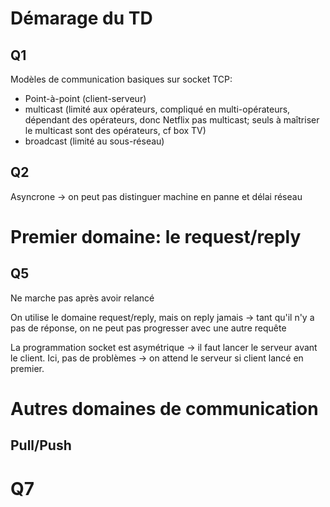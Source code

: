 # Démarage du TD

## Q1 
Modèles de communication basiques sur socket TCP:
- Point-à-point (client-serveur) 
- multicast (limité aux opérateurs, compliqué en multi-opérateurs, dépendant des opérateurs, donc Netflix pas multicast; seuls à maîtriser le multicast sont des opérateurs, cf box TV) 
- broadcast (limité au sous-réseau)

## Q2 
Asyncrone -> on peut pas distinguer machine en panne et délai réseau

# Premier domaine: le request/reply

## Q5 
Ne marche pas après avoir relancé 

On utilise le domaine request/reply, mais on reply jamais -> tant qu'il n'y a pas de réponse, on ne peut pas progresser avec une autre requête

La programmation socket est asymétrique -> il faut lancer le serveur avant le client. Ici, pas de problèmes -> on attend le serveur si client lancé en premier.

# Autres domaines de communication

## Pull/Push

# Q7

